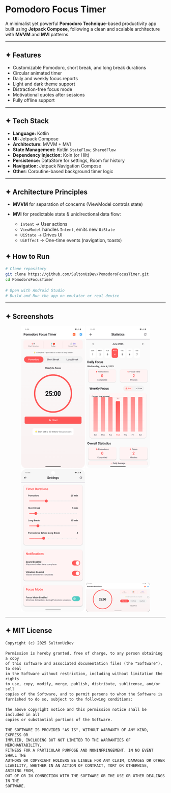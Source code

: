 # Pomodoro Focus Timer

A minimalist yet powerful **Pomodoro Technique**-based productivity app built using **Jetpack
Compose**, following a clean and scalable architecture with **MVVM** and **MVI** patterns.

---

## ✦ Features

- Customizable Pomodoro, short break, and long break durations
- Circular animated timer
- Daily and weekly focus reports
- Light and dark theme support
- Distraction-free focus mode
- Motivational quotes after sessions
- Fully offline support

---

## ✦ Tech Stack

- **Language:** Kotlin
- **UI:** Jetpack Compose
- **Architecture:** MVVM + MVI
- **State Management:** Kotlin `StateFlow`, `SharedFlow`
- **Dependency Injection:** Koin (or Hilt)
- **Persistence:** DataStore for settings, Room for history
- **Navigation:** Jetpack Navigation Compose
- **Other:** Coroutine-based background timer logic

---

## ✦ Architecture Principles

- **MVVM** for separation of concerns (ViewModel controls state)

- **MVI** for predictable state & unidirectional data flow:

    - `Intent` → User actions
    - `ViewModel` handles `Intent`, emits new `UiState`
    - `UiState` → Drives UI
    - `UiEffect` → One-time events (navigation, toasts)

## ✦ How to Run

```bash
# Clone repository
git clone https://github.com/SultonUzDev/PomodoroFocusTimer.git
cd PomodoroFocusTimer

# Open with Android Studio
# Build and Run the app on emulator or real device
```

---

## ✦ Screenshots

<div align="center">
  <img src="img/img1.png" width="200" />
  <img src="img/img4.png" width="200" />
  <img src="img/img5.png" width="200" />
  <img src="img/img6.png" width="200" />
</div>



---

## ✦ MIT License

```
Copyright (c) 2025 SultonUzDev

Permission is hereby granted, free of charge, to any person obtaining a copy
of this software and associated documentation files (the "Software"), to deal
in the Software without restriction, including without limitation the rights
to use, copy, modify, merge, publish, distribute, sublicense, and/or sell
copies of the Software, and to permit persons to whom the Software is
furnished to do so, subject to the following conditions:

The above copyright notice and this permission notice shall be included in all
copies or substantial portions of the Software.

THE SOFTWARE IS PROVIDED "AS IS", WITHOUT WARRANTY OF ANY KIND, EXPRESS OR
IMPLIED, INCLUDING BUT NOT LIMITED TO THE WARRANTIES OF MERCHANTABILITY,
FITNESS FOR A PARTICULAR PURPOSE AND NONINFRINGEMENT. IN NO EVENT SHALL THE
AUTHORS OR COPYRIGHT HOLDERS BE LIABLE FOR ANY CLAIM, DAMAGES OR OTHER
LIABILITY, WHETHER IN AN ACTION OF CONTRACT, TORT OR OTHERWISE, ARISING FROM,
OUT OF OR IN CONNECTION WITH THE SOFTWARE OR THE USE OR OTHER DEALINGS IN THE
SOFTWARE.

```
